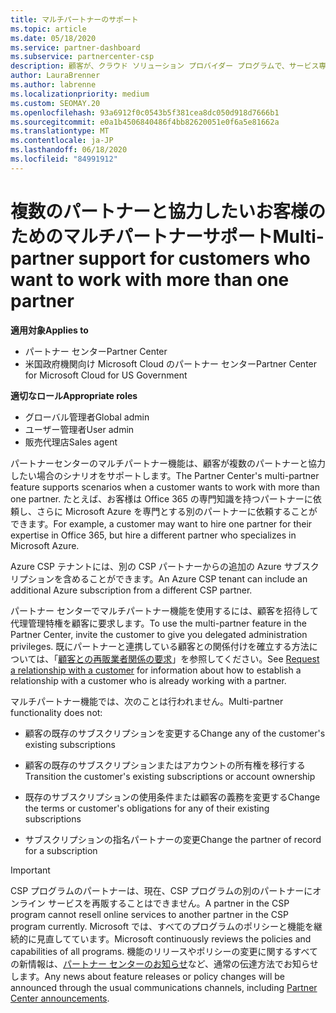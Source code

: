 ```yaml
---
title: マルチパートナーのサポート
ms.topic: article
ms.date: 05/18/2020
ms.service: partner-dashboard
ms.subservice: partnercenter-csp
description: 顧客が、クラウド ソリューション プロバイダー プログラムで、サービス専門分野の異なる複数のパートナーとの連携を求める場合があります。
author: LauraBrenner
ms.author: labrenne
ms.localizationpriority: medium
ms.custom: SEOMAY.20
ms.openlocfilehash: 93a6912f0c0543b5f381cea8dc050d918d7666b1
ms.sourcegitcommit: e0a1b4506840486f4bb82620051e0f6a5e81662a
ms.translationtype: MT
ms.contentlocale: ja-JP
ms.lasthandoff: 06/18/2020
ms.locfileid: "84991912"
---
```

# <a name="multi-partner-support-for-customers-who-want-to-work-with-more-than-one-partner"></a><span data-ttu-id="3411c-103">複数のパートナーと協力したいお客様のためのマルチパートナーサポート</span><span class="sxs-lookup"><span data-stu-id="3411c-103">Multi-partner support for customers who want to work with more than one partner</span></span>

<span data-ttu-id="3411c-104">**適用対象**</span><span class="sxs-lookup"><span data-stu-id="3411c-104">**Applies to**</span></span>

-  <span data-ttu-id="3411c-105">パートナー センター</span><span class="sxs-lookup"><span data-stu-id="3411c-105">Partner Center</span></span>
-  <span data-ttu-id="3411c-106">米国政府機関向け Microsoft Cloud のパートナー センター</span><span class="sxs-lookup"><span data-stu-id="3411c-106">Partner Center for Microsoft Cloud for US Government</span></span>

<span data-ttu-id="3411c-107">**適切なロール**</span><span class="sxs-lookup"><span data-stu-id="3411c-107">**Appropriate roles**</span></span>
-   <span data-ttu-id="3411c-108">グローバル管理者</span><span class="sxs-lookup"><span data-stu-id="3411c-108">Global admin</span></span>
-   <span data-ttu-id="3411c-109">ユーザー管理者</span><span class="sxs-lookup"><span data-stu-id="3411c-109">User admin</span></span>
-   <span data-ttu-id="3411c-110">販売代理店</span><span class="sxs-lookup"><span data-stu-id="3411c-110">Sales agent</span></span>

<span data-ttu-id="3411c-111">パートナーセンターのマルチパートナー機能は、顧客が複数のパートナーと協力したい場合のシナリオをサポートします。</span><span class="sxs-lookup"><span data-stu-id="3411c-111">The Partner Center's multi-partner feature supports scenarios when a customer wants to work with more than one partner.</span></span> <span data-ttu-id="3411c-112">たとえば、お客様は Office 365 の専門知識を持つパートナーに依頼し、さらに Microsoft Azure を専門とする別のパートナーに依頼することができます。</span><span class="sxs-lookup"><span data-stu-id="3411c-112">For example, a customer may want to hire one partner for their expertise in Office 365, but hire a different partner who specializes in Microsoft Azure.</span></span> 

<span data-ttu-id="3411c-113">Azure CSP テナントには、別の CSP パートナーからの追加の Azure サブスクリプションを含めることができます。</span><span class="sxs-lookup"><span data-stu-id="3411c-113">An Azure CSP tenant can include an additional Azure subscription from a different CSP partner.</span></span>

<span data-ttu-id="3411c-114">パートナー センターでマルチパートナー機能を使用するには、顧客を招待して代理管理特権を顧客に要求します。</span><span class="sxs-lookup"><span data-stu-id="3411c-114">To use the multi-partner feature in the Partner Center, invite the customer to give you delegated administration privileges.</span></span> <span data-ttu-id="3411c-115">既にパートナーと連携している顧客との関係付けを確立する方法については、「[顧客との再販業者関係の要求](request-a-relationship-with-a-customer.md)」を参照してください。</span><span class="sxs-lookup"><span data-stu-id="3411c-115">See [Request a relationship with a customer](request-a-relationship-with-a-customer.md) for information about how to establish a relationship with a customer who is already working with a partner.</span></span>

<span data-ttu-id="3411c-116">マルチパートナー機能では、次のことは行われません。</span><span class="sxs-lookup"><span data-stu-id="3411c-116">Multi-partner functionality does not:</span></span>

- <span data-ttu-id="3411c-117">顧客の既存のサブスクリプションを変更する</span><span class="sxs-lookup"><span data-stu-id="3411c-117">Change any of the customer's existing subscriptions</span></span>

- <span data-ttu-id="3411c-118">顧客の既存のサブスクリプションまたはアカウントの所有権を移行する</span><span class="sxs-lookup"><span data-stu-id="3411c-118">Transition the customer's existing subscriptions or account ownership</span></span>

- <span data-ttu-id="3411c-119">既存のサブスクリプションの使用条件または顧客の義務を変更する</span><span class="sxs-lookup"><span data-stu-id="3411c-119">Change the terms or customer's obligations for any of their existing subscriptions</span></span>

- <span data-ttu-id="3411c-120">サブスクリプションの指名パートナーの変更</span><span class="sxs-lookup"><span data-stu-id="3411c-120">Change the partner of record for a subscription</span></span>

> [!IMPORTANT]  
> <span data-ttu-id="3411c-121">CSP プログラムのパートナーは、現在、CSP プログラムの別のパートナーにオンライン サービスを再販することはできません。</span><span class="sxs-lookup"><span data-stu-id="3411c-121">A partner in the CSP program cannot resell online services to another partner in the CSP program currently.</span></span> <span data-ttu-id="3411c-122">Microsoft では、すべてのプログラムのポリシーと機能を継続的に見直してています。</span><span class="sxs-lookup"><span data-stu-id="3411c-122">Microsoft continuously reviews the policies and capabilities of all programs.</span></span> <span data-ttu-id="3411c-123">機能のリリースやポリシーの変更に関するすべての新情報は、[パートナー センターのお知らせ](announcements/index.md)など、通常の伝達方法でお知らせします。</span><span class="sxs-lookup"><span data-stu-id="3411c-123">Any news about feature releases or policy changes will be announced through the usual communications channels, including [Partner Center announcements](announcements/index.md).</span></span>







